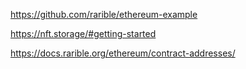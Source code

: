 
https://github.com/rarible/ethereum-example

https://nft.storage/#getting-started

https://docs.rarible.org/ethereum/contract-addresses/